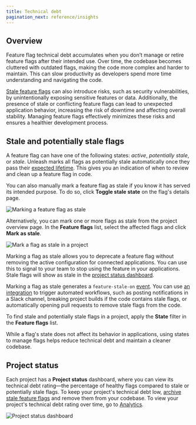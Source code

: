 ```yaml
---
title: Technical debt
pagination_next: reference/insights
---
```


## Overview

Feature flag technical debt accumulates when you don’t manage or retire feature flags after their intended use. Over time, the codebase becomes cluttered with outdated flags, making the code more complex and harder to maintain. This can slow productivity as developers spend more time understanding and navigating the code.

[Stale feature flags](#stale-and-potentially-stale-flags) can also introduce risks, such as security vulnerabilities, by unintentionally exposing sensitive features or data. Additionally, the presence of stale or conflicting feature flags can lead to unexpected application behavior, increasing the risk of downtime and affecting overall stability. Managing feature flags effectively minimizes these risks and ensures a healthier development process.


## Stale and potentially stale flags

A feature flag can have one of the following states: _active_, _potentially stale_, or _stale_. Unleash marks all flags as potentially stale automatically once they pass their [expected lifetime](/reference/feature-toggles#feature-flag-types). This gives you an indication of when to review and clean up a feature flag in code.

You can also manually mark a feature flag as stale if you know it has served its intended purpose. To do so, click **Toggle stale state** on the flag's details page.

![Marking a feature flag as stale](/img/mark-flag-stale.png)

Alternatively, you can mark one or more flags as stale from the project overview page. In the **Feature flags** list, select the affected flags and click **Mark as stale**.

![Mark a flag as stale in a project](/img/stale-flag-project.png)

Marking a flag as stale allows you to deprecate a feature flag without removing the active configuration for connected applications. You can use this to signal to your team to stop using the feature in your applications. Stale flags will show as stale in the [project status dashboard](#project-status).

Marking a flag as stale generates a `feature-stale-on` [event](/reference/events#feature-stale-on). You can use [an integration](/reference/integrations) to trigger automated workflows, such as posting notifications in a Slack channel, breaking project builds if the code contains stale flags, or automatically opening pull requests to remove stale flags from the code.

To find stale and potentially stale flags in a project, apply the **State** filter in the **Feature flags** list.

While a flag's state does not affect its behavior in applications, using states to manage flags helps reduce technical debt and maintain a cleaner codebase.

## Project status

Each project has a **Project status** dashboard, where you can view its technical debt rating—the percentage of healthy flags compared to stale or potentially stale flags. To keep your project's technical debt low, [archive stale feature flags](/reference/feature-toggles#archive-a-feature-flag) and remove them from your codebase. To view your project's technical debt rating over time, go to [Analytics](/reference/insights).

![Project status dashboard](/img/project-status-dashboard.png)
